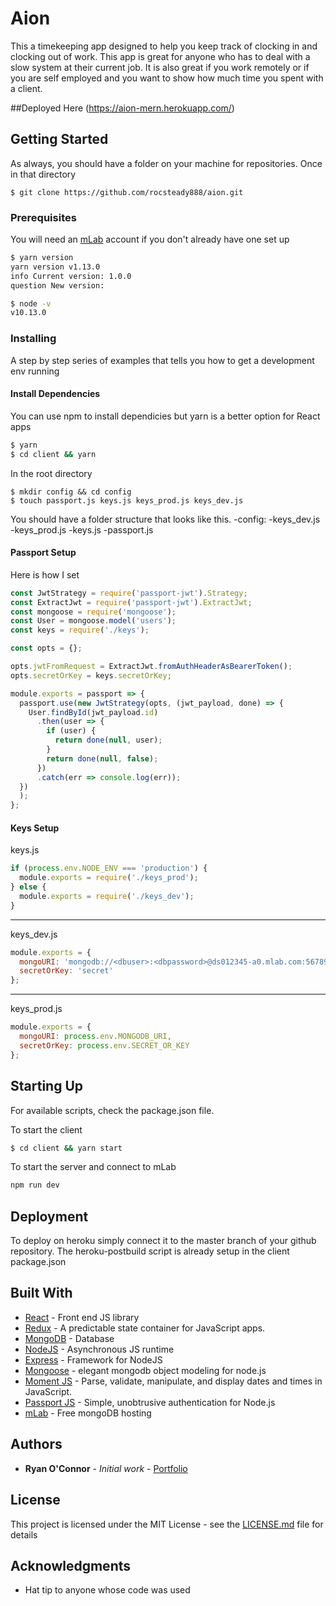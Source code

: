 # Aion

This a timekeeping app designed to help you keep track of clocking in and clocking out of work.  This app is great for anyone who has to deal with a slow system at their current job.  It is also great if you work remotely or if you are self employed and you want to show how much time you spent with a client.  

##Deployed Here
(https://aion-mern.herokuapp.com/)

## Getting Started

As always, you should have a folder on your machine for repositories.  Once in that directory

```
$ git clone https://github.com/rocsteady888/aion.git
```


### Prerequisites

You will need an [mLab](https://mlab.com/signup/) account if you don't already have one set up 

```bash
$ yarn version
yarn version v1.13.0
info Current version: 1.0.0
question New version:
```
```bash
$ node -v
v10.13.0
```

### Installing

A step by step series of examples that tells you how to get a development env running

#### Install Dependencies

You can use npm to install dependicies but yarn is a better option for React apps

```bash
$ yarn
$ cd client && yarn
```

In the root directory 

```
$ mkdir config && cd config
$ touch passport.js keys.js keys_prod.js keys_dev.js
```
You should have a folder structure that looks like this.
-config:
  -keys_dev.js
  -keys_prod.js
  -keys.js
  -passport.js

#### Passport Setup

Here is how I set 
```javascript
const JwtStrategy = require('passport-jwt').Strategy;
const ExtractJwt = require('passport-jwt').ExtractJwt;
const mongoose = require('mongoose');
const User = mongoose.model('users');
const keys = require('./keys');

const opts = {};

opts.jwtFromRequest = ExtractJwt.fromAuthHeaderAsBearerToken();
opts.secretOrKey = keys.secretOrKey;

module.exports = passport => {
  passport.use(new JwtStrategy(opts, (jwt_payload, done) => {
    User.findById(jwt_payload.id)
      .then(user => {
        if (user) {
          return done(null, user);
        }
        return done(null, false);
      })
      .catch(err => console.log(err));
  })
  );
};
```

#### Keys Setup
keys.js
```javascript
if (process.env.NODE_ENV === 'production') {
  module.exports = require('./keys_prod');
} else {
  module.exports = require('./keys_dev');
}
```
---------------
keys_dev.js
```javascript
module.exports = {
  mongoURI: 'mongodb://<dbuser>:<dbpassword>@ds012345-a0.mlab.com:56789',
  secretOrKey: 'secret'
};
```
------------------
keys_prod.js
```javascript
module.exports = {
  mongoURI: process.env.MONGODB_URI,
  secretOrKey: process.env.SECRET_OR_KEY
};
```


## Starting Up
For available scripts, check the package.json file.  

To start the client 
```bash
$ cd client && yarn start
```

To start the server and connect to mLab
```bash
npm run dev
```



## Deployment

To deploy on heroku simply connect it to the master branch of your github repository.  The heroku-postbuild script is already setup in the client package.json

## Built With

* [React](https://reactjs.org/) - Front end JS library
* [Redux](https://redux.js.org/) - A predictable state container for JavaScript apps.
* [MongoDB](https://www.mongodb.com/) - Database
* [NodeJS](https://nodejs.org/en/) - Asynchronous JS runtime
* [Express](https://expressjs.com/) - Framework for NodeJS
* [Mongoose](https://mongoosejs.com/) - elegant mongodb object modeling for node.js
* [Moment JS](https://momentjs.com/) - Parse, validate, manipulate, and display dates and times in JavaScript.
* [Passport JS](http://www.passportjs.org/) - Simple, unobtrusive authentication for Node.js
* [mLab](https://mlab.com/) - Free mongoDB hosting 

## Authors

* **Ryan O'Connor** - *Initial work* - [Portfolio](https://ryanoconnor-developer.com/)

## License

This project is licensed under the MIT License - see the [LICENSE.md](LICENSE.md) file for details

## Acknowledgments

* Hat tip to anyone whose code was used
